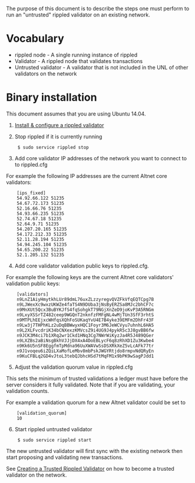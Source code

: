 The purpose of this document is to describe the steps one must perform to run
an "untrusted" rippled validator on an existing network.

# Vocabulary

- rippled node - A single running instance of rippled
- Validator - A rippled node that validates transactions
- Untrusted validator - A validator that is not included in the UNL of other validators on the network

# Binary installation

This document assumes that you are using Ubuntu 14.04.

1. [Install & configure a rippled validator](rippled-validator.html)

2. Stop rippled if it is currently running

        $ sudo service rippled stop

3. Add core validator IP addresses of the network you want to connect to to rippled.cfg

  For example the following IP addresses are the current Altnet core validators:

        [ips_fixed]
        54.92.66.122 51235
        54.67.72.173 51235
        52.16.66.76 51235
        54.93.66.235 51235
        52.74.67.18 51235
        52.64.9.71 51235
        54.207.20.165 51235
        54.172.212.33 51235
        52.11.28.194 51235
        54.94.245.104 51235
        54.65.200.22 51235
        52.1.205.132 51235

4. Add core validator validation public keys to rippled.cfg.

  For example the following keys are the current Altnet core validators' validation public keys:

        [validators]
        n9LnZ1AiyHmytkhLUr89dmL76uxZLzzyregvQVZFkVfqEQTCpg7B
        n9LJWexXc9wxzUKWZe4faTS4N9DUba3jNsByERZSa8MJc2bhCF7c
        n9MnXUt5Qcx3BuBYKJfS4fqSohgkT79NGjXnZeD9joKvP3A5RNGm
        n9LxyXSSrTZ482ceep9WGQnT2nknfzFMFgNL4wMjTUn3SfF3rhtS
        n9MTPLhEEjxcWHfqsXQhFoSUKaqYvU4E7B4yke39EMFm2DhFr43F
        n9Lw3j7THPhKLz2uDqBBWwyxHQC1Foyr3M6JeWCVyu7uhnhL6HA5
        n9L2XLFvcdriK34bCNXexzKMVcsZ9i4UG9J4pykR5c3J8gvBB6fw
        n9JCK3M4ci7b1XRq2wr1Ckd1HNq3Cg7NWrWiKyzJa4R5J489QGer
        n9LXZBs2aBiNsgBkhVJJjDX4xA4DoEBLycF6q8zRhXD1Zu3Kwbe4
        n9Kk6U5nSF8EggfmTpMdna96UuXWAVwSsDSXRkXeZ5vLcAFk77tr
        n9J1voqeu6iZQiLXaMofLeMbv8mbPskJWGYRtjdo8rmpvNdQRyEn
        n9KuCFBLq2GD4vJtoL3tebQJbhcHSd7tMqFM1x9bPK9wSagPJdd1
        
5. Adjust the validation quorum value in rippled.cfg

  This sets the minimum of trusted validations a ledger must have before the server considers it fully validated. Note that if you are validating, your validation counts.

  For example a validation quorum for a new Altnet validator could be set to

        [validation_quorum]
        10

6. Start rippled untrusted validator

        $ sudo service rippled start

The new untrusted validator will first sync with the existing network then start proposing and validating new transactions.

See [Creating a Trusted Rippled Validator](rippled-trusted-validator.html) on how to become a trusted validator on the network.
